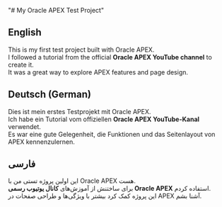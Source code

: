 "# My Oracle APEX Test Project" 

## English
This is my first test project built with Oracle APEX.  
I followed a tutorial from the official **Oracle APEX YouTube channel** to create it.  
It was a great way to explore APEX features and page design.

## Deutsch (German)
Dies ist mein erstes Testprojekt mit Oracle APEX.  
Ich habe ein Tutorial vom offiziellen **Oracle APEX YouTube-Kanal** verwendet.  
Es war eine gute Gelegenheit, die Funktionen und das Seitenlayout von APEX kennenzulernen.

## فارسی
این اولین پروژه تستی من با Oracle APEX هست.  
برای ساختنش از آموزش‌های **کانال یوتیوب رسمی Oracle APEX** استفاده کردم.  
این پروژه کمک کرد بیشتر با ویژگی‌ها و طراحی صفحات در APEX آشنا بشم.
